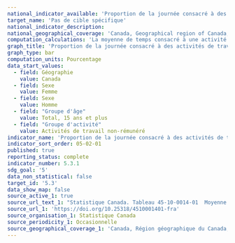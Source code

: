 ```yaml
---
national_indicator_available: 'Proportion de la journée consacré à des activités de travail non-rémunéré'
target_name: 'Pas de cible spécifique'
national_indicator_description:
national_geographical_coverage: 'Canada, Geographical region of Canada, Province' 
computation_calculations: 'La moyenne de temps consacré à une activité est une moyenne quotidienne basée sur les sept jours de la semaine. La proportion de la journée est basée sur une journée de 24 heures.'
graph_title: 'Proportion de la journée consacré à des activités de travail non-rémunéré'
graph_type: bar
computation_units: Pourcentage
data_start_values:
  - field: Géographie
    value: Canada
  - field: Sexe
    value: Femme
  - field: Sexe
    value: Homme
  - field: "Groupe d'âge"
    value: Total, 15 ans et plus
  - field: "Groupe d'activité"
    value: Activités de travail non-rémunéré
indicator_name: 'Proportion de la journée consacré à des activités de travail non-rémunéré'
indicator_sort_order: 05-02-01
published: true
reporting_status: complete
indicator_number: 5.3.1
sdg_goal: '5'
data_non_statistical: false
target_id: '5.3'
data_show_map: false
source_active_1: true
source_url_text_1: "Statistique Canada. Tableau 45-10-0014-01  Moyenne de temps consacré en heures par jour à diverses activités par groupe d'âge et sexe, 15 ans et plus, Canada et provinces"
source_url_1: 'https://doi.org/10.25318/4510001401-fra'
source_organisation_1: Statistique Canada
source_periodicity_1: Occasionnelle
source_geographical_coverage_1: 'Canada, Région géographique du Canada, Province ou territoire'
---
```

